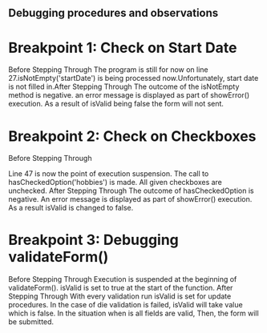 ## Debugging procedures and observations

# Breakpoint 1: Check on Start Date

Before Stepping Through
The program is still for now on line 27.isNotEmpty('startDate') is being processed now.Unfortunately, start date is not filled in.After Stepping Through
The outcome of the isNotEmpty method is negative.
an error message is displayed as part of showError() execution.
As a result of isValid being false the form will not sent.

# Breakpoint 2: Check on Checkboxes

Before Stepping Through

Line 47 is now the point of execution suspension.
The call to hasCheckedOption('hobbies') is made.
All given checkboxes are unchecked.
After Stepping Through
The outcome of hasCheckedOption is negative.
An error message is displayed as part of showError() execution.
As a result isValid is changed to false.

# Breakpoint 3: Debugging validateForm()

Before Stepping Through
Execution is suspended at the beginning of validateForm().
isValid is set to true at the start of the function.
After Stepping Through
With every validation run isValid is set for update procedures.
In the case of die validation is failed, isValid will take value which is false.
In the situation when is all fields are valid, Then, the form will be submitted.

